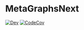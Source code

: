 # MetaGraphsNext

[![Dev](https://img.shields.io/badge/docs-dev-blue.svg)](https://bramtayl.github.io/MetaGraphsNext.jl/dev)
[![CodeCov](https://codecov.io/gh/bramtayl/MetaGraphsNext.jl/branch/master/graph/badge.svg)](https://codecov.io/gh/bramtayl/MetaGraphsNext.jl)
